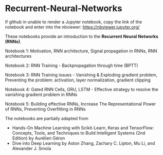 # Recurrent-Neural-Networks

If github in unable to render a Jupyter notebook, copy the link of the notebook and enter into the nbviewer: https://nbviewer.jupyter.org/

These notebooks provide an introduction to the **Recurrent Neural Networks (RNNs)**.


Notebook 1: Motivation, RNN architecture, Signal propagation in RNNs, RNN architectures

Notebook 2: RNN Training - Backpropagation through time (BPTT)

Notebook 3: RNN Training issues - Vanishing & Exploding gradient problem, Preventing the problem: activation, layer normalization, gradient clipping

Notebook 4: Gated RNN Cells, GRU, LSTM - Effective strategy to resolve the vanishing gradient problem in RNNs

Notebook 5: Building effective RNNs, Increase The Representational Power of RNNs, Preventing Overfitting in RNNs

The notebooks are partially adapted from 
- Hands-On Machine Learning with Scikit-Learn, Keras and TensorFlow: Concepts, Tools, and Techniques to Build Intelligent Systems (2nd Edition) by Aurélien Géron
- Dive into Deep Learning by Aston Zhang, Zachary C. Lipton, Mu Li, and Alexander J. Smola
